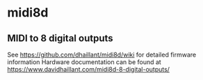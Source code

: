 # midi8d
MIDI to 8 digital outputs
---

See https://github.com/dhaillant/midi8d/wiki for detailed firmware information
Hardware documentation can be found at https://www.davidhaillant.com/midi8d-8-digital-outputs/
